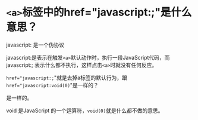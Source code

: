 # `<a>`标签中的href="javascript:;"是什么意思？

javascript: 是一个伪协议

javascript:是表示在触发`<a>`默认动作时，执行一段JavaScript代码，而 javascript:; 表示什么都不执行，这样点击`<a>`时就没有任何反应。

`href="javascript:;`"就是去掉a标签的默认行为，跟`href="javascript:void(0)`"是一样的？

是一样的。

void 是JavaScript 的一个运算符，`void(0)`就是什么都不做的意思。